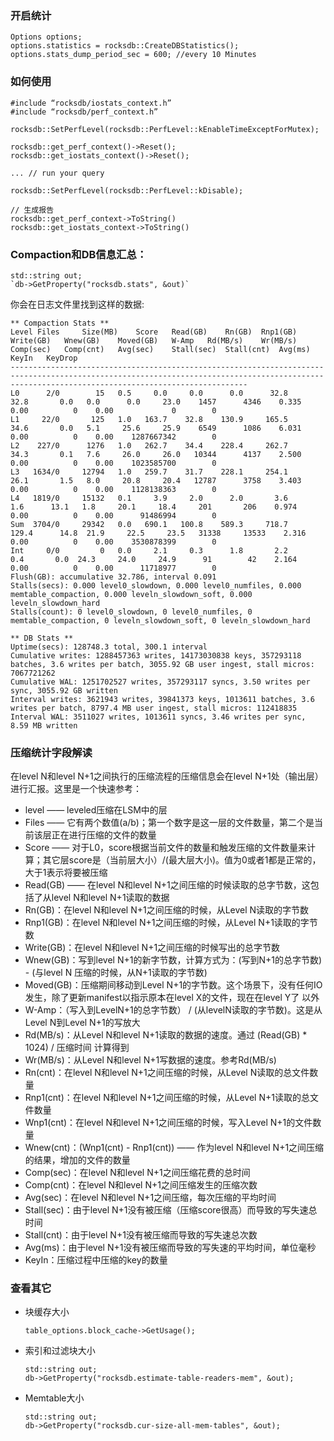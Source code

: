 ### 开启统计  
  ```
  Options options;
  options.statistics = rocksdb::CreateDBStatistics();
  options.stats_dump_period_sec = 600; //every 10 Minutes
  ```

### 如何使用
  ```
  #include “rocksdb/iostats_context.h”
  #include “rocksdb/perf_context.h”
  
  rocksdb::SetPerfLevel(rocksdb::PerfLevel::kEnableTimeExceptForMutex);
  
  rocksdb::get_perf_context()->Reset();
  rocksdb::get_iostats_context()->Reset();
  
  ... // run your query
  
  rocksdb::SetPerfLevel(rocksdb::PerfLevel::kDisable);
  
  // 生成报告
  rocksdb::get_perf_context->ToString()
  rocksdb::get_iostats_context->ToString()
  ```

### Compaction和DB信息汇总：  
```
std::string out;
`db->GetProperty("rocksdb.stats", &out)` 
```  
你会在日志文件里找到这样的数据:  
```
** Compaction Stats **
Level Files     Size(MB)    Score   Read(GB)    Rn(GB)  Rnp1(GB)    Write(GB)   Wnew(GB)    Moved(GB)   W-Amp   Rd(MB/s)    Wr(MB/s)    Comp(sec)   Comp(cnt)   Avg(sec)    Stall(sec)  Stall(cnt)  Avg(ms)     KeyIn   KeyDrop
-------------------------------------------------------------------------------------------------------------------------------------------------------------------------------------------------
L0      2/0        15   0.5     0.0     0.0      0.0      32.8     32.8       0.0   0.0      0.0     23.0    1457      4346    0.335       0.00          0    0.00             0        0
L1     22/0       125   1.0   163.7    32.8    130.9     165.5     34.6       0.0   5.1     25.6     25.9    6549      1086    6.031       0.00          0    0.00    1287667342        0
L2    227/0      1276   1.0   262.7    34.4    228.4     262.7     34.3       0.1   7.6     26.0     26.0   10344      4137    2.500       0.00          0    0.00    1023585700        0
L3   1634/0     12794   1.0   259.7    31.7    228.1     254.1     26.1       1.5   8.0     20.8     20.4   12787      3758    3.403       0.00          0    0.00    1128138363        0
L4   1819/0     15132   0.1     3.9     2.0      2.0       3.6      1.6      13.1   1.8     20.1     18.4     201       206    0.974       0.00          0    0.00      91486994        0
Sum  3704/0     29342   0.0   690.1   100.8    589.3     718.7    129.4      14.8  21.9     22.5     23.5   31338     13533    2.316       0.00          0    0.00    3530878399        0
Int     0/0         0   0.0     2.1     0.3      1.8       2.2      0.4       0.0  24.3     24.0     24.9      91        42    2.164       0.00          0    0.00      11718977        0
Flush(GB): accumulative 32.786, interval 0.091
Stalls(secs): 0.000 level0_slowdown, 0.000 level0_numfiles, 0.000 memtable_compaction, 0.000 leveln_slowdown_soft, 0.000 leveln_slowdown_hard
Stalls(count): 0 level0_slowdown, 0 level0_numfiles, 0 memtable_compaction, 0 leveln_slowdown_soft, 0 leveln_slowdown_hard

** DB Stats **
Uptime(secs): 128748.3 total, 300.1 interval
Cumulative writes: 1288457363 writes, 14173030838 keys, 357293118 batches, 3.6 writes per batch, 3055.92 GB user ingest, stall micros: 7067721262
Cumulative WAL: 1251702527 writes, 357293117 syncs, 3.50 writes per sync, 3055.92 GB written
Interval writes: 3621943 writes, 39841373 keys, 1013611 batches, 3.6 writes per batch, 8797.4 MB user ingest, stall micros: 112418835
Interval WAL: 3511027 writes, 1013611 syncs, 3.46 writes per sync, 8.59 MB written
```

### 压缩统计字段解读  
在level N和level N+1之间执行的压缩流程的压缩信息会在level N+1处（输出层）进行汇报。这里是一个快速参考：

- level —— leveled压缩在LSM中的层
- Files —— 它有两个数值(a/b)；第一个数字是这一层的文件数量，第二个是当前该层正在进行压缩的文件的数量
- Score —— 对于L0，score根据当前文件的数量和触发压缩的文件数量来计算；其它层score是（当前层大小）/(最大层大小)。值为0或者1都是正常的，大于1表示将要被压缩
- Read(GB) —— 在level N和level N+1之间压缩的时候读取的总字节数，这包括了从level N和level N+1读取的数据
- Rn(GB)：在level N和level N+1之间压缩的时候，从Level N读取的字节数
- Rnp1(GB)：在level N和level N+1之间压缩的时候，从Level N+1读取的字节数
- Write(GB)：在level N和level N+1之间压缩的时候写出的总字节数
- Wnew(GB)：写到level N+1的新字节数，计算方式为：(写到N+1的总字节数) - (与level N 压缩的时候，从N+1读取的字节数)
- Moved(GB)：压缩期间移动到Level N+1的字节数。这个场景下，没有任何IO发生，除了更新manifest以指示原本在level X的文件，现在在level Y了 以外
- W-Amp：（写入到LevelN+1的总字节数） / (从levelN读取的字节数)。这是从Level N到Level N+1的写放大
- Rd(MB/s)：从Level N和level N+1读取的数据的速度。通过  (Read(GB) * 1024) / 压缩时间 计算得到
- Wr(MB/s)：从Level N和level N+1写数据的速度。参考Rd(MB/s)
- Rn(cnt)：在level N和level N+1之间压缩的时候，从Level N读取的总文件数量
- Rnp1(cnt)：在level N和level N+1之间压缩的时候，从Level N+1读取的总文件数量
- Wnp1(cnt)：在level N和level N+1之间压缩的时候，写入Level N+1的文件数量
- Wnew(cnt)：(Wnp1(cnt) - Rnp1(cnt)) —— 作为level N和level N+1之间压缩的结果，增加的文件的数量
- Comp(sec)：在level N和level N+1之间压缩花费的总时间
- Comp(cnt)：在level N和level N+1之间压缩发生的压缩次数
- Avg(sec)：在level N和level N+1之间压缩，每次压缩的平均时间
- Stall(sec)：由于level N+1没有被压缩（压缩score很高）而导致的写失速总时间
- Stall(cnt)：由于level N+1没有被压缩而导致的写失速总次数
- Avg(ms)：由于level N+1没有被压缩而导致的写失速的平均时间，单位毫秒
- KeyIn：压缩过程中压缩的key的数量

### 查看其它
- 块缓存大小
  ```
  table_options.block_cache->GetUsage();
  ```

- 索引和过滤块大小
  ```
  std::string out;
  db->GetProperty("rocksdb.estimate-table-readers-mem", &out);
  ```

- Memtable大小
  ```
  std::string out;
  db->GetProperty("rocksdb.cur-size-all-mem-tables", &out);
  ```
